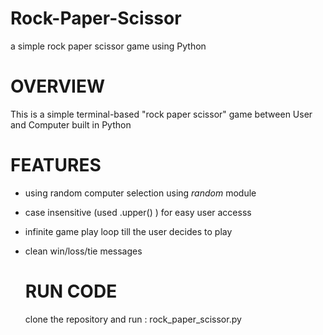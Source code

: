 # Rock-Paper-Scissor
a simple rock paper scissor game using Python

# OVERVIEW 
This is a simple terminal-based "rock paper scissor" game between User and Computer built in Python

# FEATURES 
- using random computer selection using *random* module
- case insensitive (used .upper() ) for easy user accesss
- infinite game play loop till the user decides to play
- clean win/loss/tie messages

  # RUN CODE
  clone the repository and run :
  rock_paper_scissor.py
